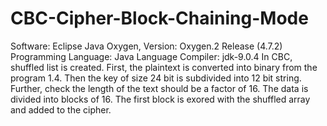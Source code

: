 # CBC-Cipher-Block-Chaining-Mode
Software: Eclipse Java Oxygen, Version: Oxygen.2 Release (4.7.2)
Programming Language: Java Language
Compiler: jdk-9.0.4
In CBC, shuffled list is created. First, the plaintext is converted into binary from the program 1.4. Then the key of size 24 bit is subdivided into 12 bit string. Further, check the length of the text should be a factor of 16. The data is divided into blocks of 16. The first block is exored with the shuffled array and added to the cipher.
